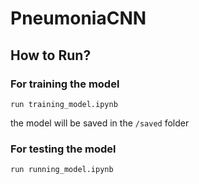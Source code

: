 # PneumoniaCNN

## How to Run?

### For training the model
```
run training_model.ipynb
```
the model will be saved in the `/saved` folder

### For testing the model
```
run running_model.ipynb
```